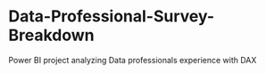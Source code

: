 # Data-Professional-Survey-Breakdown
Power BI project analyzing Data professionals experience with DAX
